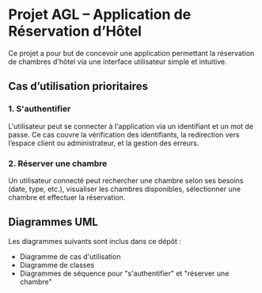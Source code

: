 # Projet AGL – Application de Réservation d’Hôtel

Ce projet a pour but de concevoir une application permettant la réservation de chambres d'hôtel via une interface utilisateur simple et intuitive.

## Cas d’utilisation prioritaires

### 1. S'authentifier
L'utilisateur peut se connecter à l'application via un identifiant et un mot de passe. Ce cas couvre la vérification des identifiants, la redirection vers l’espace client ou administrateur, et la gestion des erreurs.

### 2. Réserver une chambre
Un utilisateur connecté peut rechercher une chambre selon ses besoins (date, type, etc.), visualiser les chambres disponibles, sélectionner une chambre et effectuer la réservation.

## Diagrammes UML
Les diagrammes suivants sont inclus dans ce dépôt :
- Diagramme de cas d'utilisation
- Diagramme de classes
- Diagrammes de séquence pour "s'authentifier" et "réserver une chambre"
